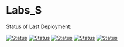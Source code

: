 # Labs_S


Status of Last Deployment: 
<!--<br><img src = "https://github.com/ZhekLu/Labs_S/workflows/forLaba3/badge.svg? branch=Lab3"><br>-->

[![Status](https://github.com/ZhekLu/Labs_S/workflows/forLaba1/badge.svg?branch=Lab1)](https://github.com/ZhekLu/Labs_S/actions/workflows/Testing_lab1.yml)
[![Status](https://github.com/ZhekLu/Labs_S/workflows/forLaba2/badge.svg?branch=Lab2)](https://github.com/ZhekLu/Labs_S/actions/workflows/Testing_lab2.yml)
[![Status](https://github.com/ZhekLu/Labs_S/workflows/forLaba3/badge.svg?branch=Lab3)](https://github.com/ZhekLu/Labs_S/actions/workflows/Testing_lab3.yml)
[![Status](https://github.com/ZhekLu/Labs_S/workflows/forLaba4/badge.svg?branch=Lab4)](https://github.com/ZhekLu/Labs_S/actions/workflows/Testing_lab4.yml)
[![Status](https://github.com/ZhekLu/Labs_S/workflows/forLaba4/badge.svg?branch=Lab5)](https://github.com/ZhekLu/Labs_S/actions/workflows/Testing_lab5.yml)

